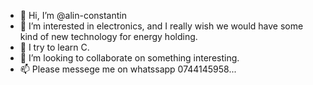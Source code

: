 - 👋 Hi, I’m @alin-constantin
- 👀 I’m interested in electronics, and I really wish we would have some kind of new technology for energy holding.
- 🌱 I try to learn C.
- 💞️ I’m looking to collaborate on something interesting.
- 📫 Please messege me on whatssapp 0744145958...

<!---
alin-constantin/alin-constantin is a ✨ special ✨ repository because its `README.md` (this file) appears on your GitHub profile.
You can click the Preview link to take a look at your changes.
--->
